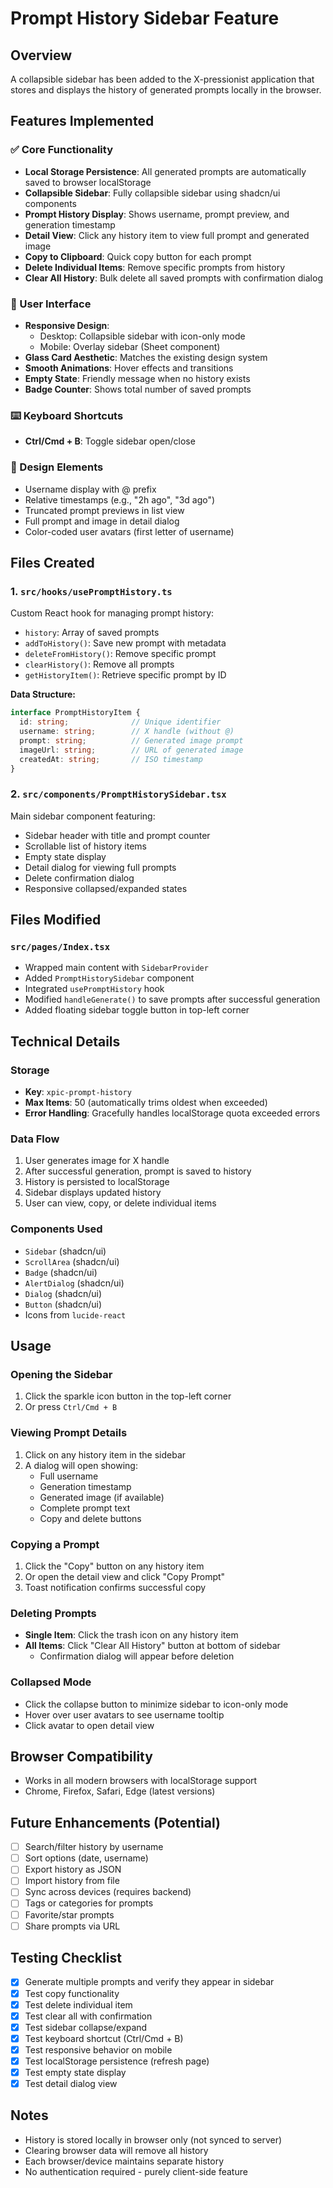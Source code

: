 # Prompt History Sidebar Feature

## Overview
A collapsible sidebar has been added to the X-pressionist application that stores and displays the history of generated prompts locally in the browser.

## Features Implemented

### ✅ Core Functionality
- **Local Storage Persistence**: All generated prompts are automatically saved to browser localStorage
- **Collapsible Sidebar**: Fully collapsible sidebar using shadcn/ui components
- **Prompt History Display**: Shows username, prompt preview, and generation timestamp
- **Detail View**: Click any history item to view full prompt and generated image
- **Copy to Clipboard**: Quick copy button for each prompt
- **Delete Individual Items**: Remove specific prompts from history
- **Clear All History**: Bulk delete all saved prompts with confirmation dialog

### 📱 User Interface
- **Responsive Design**: 
  - Desktop: Collapsible sidebar with icon-only mode
  - Mobile: Overlay sidebar (Sheet component)
- **Glass Card Aesthetic**: Matches the existing design system
- **Smooth Animations**: Hover effects and transitions
- **Empty State**: Friendly message when no history exists
- **Badge Counter**: Shows total number of saved prompts

### ⌨️ Keyboard Shortcuts
- **Ctrl/Cmd + B**: Toggle sidebar open/close

### 🎨 Design Elements
- Username display with @ prefix
- Relative timestamps (e.g., "2h ago", "3d ago")
- Truncated prompt previews in list view
- Full prompt and image in detail dialog
- Color-coded user avatars (first letter of username)

## Files Created

### 1. `src/hooks/usePromptHistory.ts`
Custom React hook for managing prompt history:
- `history`: Array of saved prompts
- `addToHistory()`: Save new prompt with metadata
- `deleteFromHistory()`: Remove specific prompt
- `clearHistory()`: Remove all prompts
- `getHistoryItem()`: Retrieve specific prompt by ID

**Data Structure:**
```typescript
interface PromptHistoryItem {
  id: string;              // Unique identifier
  username: string;        // X handle (without @)
  prompt: string;          // Generated image prompt
  imageUrl: string;        // URL of generated image
  createdAt: string;       // ISO timestamp
}
```

### 2. `src/components/PromptHistorySidebar.tsx`
Main sidebar component featuring:
- Sidebar header with title and prompt counter
- Scrollable list of history items
- Empty state display
- Detail dialog for viewing full prompts
- Delete confirmation dialog
- Responsive collapsed/expanded states

## Files Modified

### `src/pages/Index.tsx`
- Wrapped main content with `SidebarProvider`
- Added `PromptHistorySidebar` component
- Integrated `usePromptHistory` hook
- Modified `handleGenerate()` to save prompts after successful generation
- Added floating sidebar toggle button in top-left corner

## Technical Details

### Storage
- **Key**: `xpic-prompt-history`
- **Max Items**: 50 (automatically trims oldest when exceeded)
- **Error Handling**: Gracefully handles localStorage quota exceeded errors

### Data Flow
1. User generates image for X handle
2. After successful generation, prompt is saved to history
3. History is persisted to localStorage
4. Sidebar displays updated history
5. User can view, copy, or delete individual items

### Components Used
- `Sidebar` (shadcn/ui)
- `ScrollArea` (shadcn/ui)
- `Badge` (shadcn/ui)
- `AlertDialog` (shadcn/ui)
- `Dialog` (shadcn/ui)
- `Button` (shadcn/ui)
- Icons from `lucide-react`

## Usage

### Opening the Sidebar
1. Click the sparkle icon button in the top-left corner
2. Or press `Ctrl/Cmd + B`

### Viewing Prompt Details
1. Click on any history item in the sidebar
2. A dialog will open showing:
   - Full username
   - Generation timestamp
   - Generated image (if available)
   - Complete prompt text
   - Copy and delete buttons

### Copying a Prompt
1. Click the "Copy" button on any history item
2. Or open the detail view and click "Copy Prompt"
3. Toast notification confirms successful copy

### Deleting Prompts
- **Single Item**: Click the trash icon on any history item
- **All Items**: Click "Clear All History" button at bottom of sidebar
  - Confirmation dialog will appear before deletion

### Collapsed Mode
- Click the collapse button to minimize sidebar to icon-only mode
- Hover over user avatars to see username tooltip
- Click avatar to open detail view

## Browser Compatibility
- Works in all modern browsers with localStorage support
- Chrome, Firefox, Safari, Edge (latest versions)

## Future Enhancements (Potential)
- [ ] Search/filter history by username
- [ ] Sort options (date, username)
- [ ] Export history as JSON
- [ ] Import history from file
- [ ] Sync across devices (requires backend)
- [ ] Tags or categories for prompts
- [ ] Favorite/star prompts
- [ ] Share prompts via URL

## Testing Checklist
- [x] Generate multiple prompts and verify they appear in sidebar
- [x] Test copy functionality
- [x] Test delete individual item
- [x] Test clear all with confirmation
- [x] Test sidebar collapse/expand
- [x] Test keyboard shortcut (Ctrl/Cmd + B)
- [x] Test responsive behavior on mobile
- [x] Test localStorage persistence (refresh page)
- [x] Test empty state display
- [x] Test detail dialog view

## Notes
- History is stored locally in browser only (not synced to server)
- Clearing browser data will remove all history
- Each browser/device maintains separate history
- No authentication required - purely client-side feature

